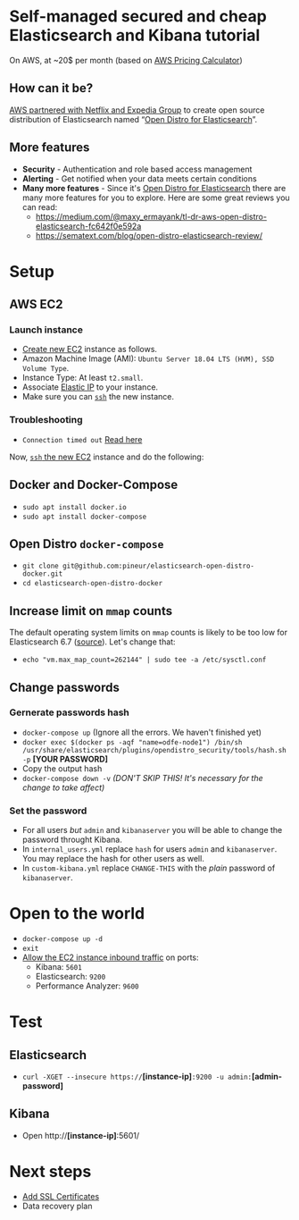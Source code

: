# Self-managed secured and cheap Elasticsearch and Kibana tutorial

On AWS, at ~20$ per month (based on [AWS Pricing Calculator](https://calculator.aws/))

## How can it be?
[AWS partnered with Netflix and Expedia Group](https://aws.amazon.com/blogs/opensource/keeping-open-source-open-open-distro-for-elasticsearch/) to create open source distribution of Elasticsearch named “[Open Distro for Elasticsearch](https://opendistro.github.io/for-elasticsearch/)”.

## More features
* **Security** - Authentication and role based access management
* **Alerting** - Get notified when your data meets certain conditions
* **Many more features** - Since it's [Open Distro for Elasticsearch](https://opendistro.github.io/for-elasticsearch/) there are many more features for you to explore. Here are some great reviews you can read:
   * https://medium.com/@maxy_ermayank/tl-dr-aws-open-distro-elasticsearch-fc642f0e592a
   * https://sematext.com/blog/open-distro-elasticsearch-review/

# Setup
## AWS EC2
### Launch instance
* [Create new EC2](https://docs.aws.amazon.com/efs/latest/ug/gs-step-one-create-ec2-resources.html) instance as follows.
* Amazon Machine Image (AMI): `Ubuntu Server 18.04 LTS (HVM), SSD Volume Type`.
* Instance Type: At least `t2.small`.
* Associate [Elastic IP](https://docs.aws.amazon.com/AWSEC2/latest/UserGuide/elastic-ip-addresses-eip.html) to your instance.
* Make sure you can [`ssh`](https://medium.com/@GalarnykMichael/aws-ec2-part-2-ssh-into-ec2-instance-c7879d47b6b2) the new instance.
### Troubleshooting
* `Connection timed out` [Read here ](https://docs.aws.amazon.com/AWSEC2/latest/UserGuide/TroubleshootingInstancesConnecting.html#TroubleshootingInstancesConnectionTimeout)

Now, [`ssh` the new EC2](https://medium.com/@GalarnykMichael/aws-ec2-part-2-ssh-into-ec2-instance-c7879d47b6b2) instance and do the following:

## Docker and Docker-Compose
* `sudo apt install docker.io`
* `sudo apt install docker-compose`
## Open Distro `docker-compose`
* `git clone git@github.com:pineur/elasticsearch-open-distro-docker.git`
* `cd elasticsearch-open-distro-docker`
## Increase limit on `mmap` counts
The default operating system limits on `mmap` counts is likely to be too low for Elasticsearch 6.7 ([source](https://www.elastic.co/guide/en/elasticsearch/reference/current/vm-max-map-count.html)). Let's change that:
* `echo "vm.max_map_count=262144" | sudo tee -a /etc/sysctl.conf`
## Change passwords
### Gernerate passwords hash
* `docker-compose up` (Ignore all the errors. We haven't finished yet)
* `docker exec $(docker ps -aqf "name=odfe-node1") /bin/sh /usr/share/elasticsearch/plugins/opendistro_security/tools/hash.sh -p` **[YOUR PASSWORD]**
* Copy the output hash
* `docker-compose down -v` *(DON'T SKIP THIS! It's necessary for the change to take affect)*
### Set the password
* For all users *but* `admin` and `kibanaserver` you will be able to change the password throught Kibana.
* In `internal_users.yml` replace `hash` for users `admin` and `kibanaserver`. You may replace the hash for other users as well.
* In `custom-kibana.yml` replace `CHANGE-THIS` with the *plain* password of `kibanaserver`.
# Open to the world
* `docker-compose up -d`
* `exit`
* [Allow the EC2 instance inbound traffic](https://docs.aws.amazon.com/AWSEC2/latest/UserGuide/authorizing-access-to-an-instance.html) on ports:
    * Kibana: `5601`
    * Elasticsearch: `9200`
    * Performance Analyzer: `9600`
# Test
## Elasticsearch
* `curl -XGET --insecure https://`**[instance-ip]**`:9200 -u admin:`**[admin-password]**
## Kibana
* Open http://**[instance-ip]**:5601/

# Next steps
* [Add SSL Certificates](https://aws.amazon.com/blogs/opensource/add-ssl-certificates-open-distro-for-elasticsearch/)
* Data recovery plan
